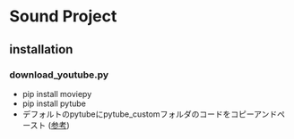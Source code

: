 # Sound Project

## installation
### download_youtube.py
- pip install moviepy
- pip install pytube
- デフォルトのpytubeにpytube_customフォルダのコードをコピーアンドペースト
([参考](https://github.com/nficano/pytube/issues/434#issuecomment-517999793))